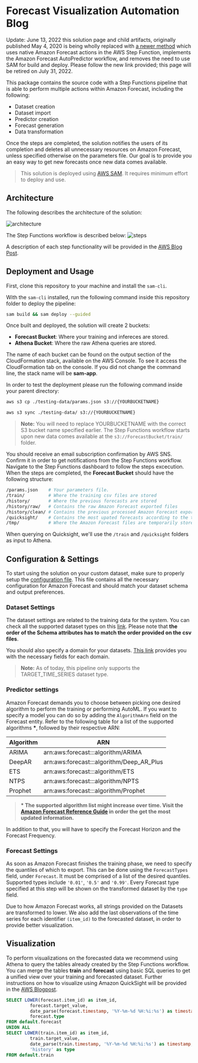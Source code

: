 # Forecast Visualization Automation Blog

Update: June 13, 2022 this solution page and child artifacts, originally published May 4, 2020 is being wholly replaced with [a newer method](../README.md) which uses native Amazon Forecast actions in the AWS Step Function, implements the Amazon Forecast AutoPredictor workflow, and removes the need to use SAM for build and deploy.  Please follow the new link provided; this page will be retired on July 31, 2022.

This package contains the source code with a Step Functions pipeline that is able to perform
multiple actions within Amazon Forecast, including the following:
- Dataset creation
- Dataset import
- Predictor creation
- Forecast generation
- Data transformation 

Once the steps are completed, the solution notifies the users of its completion and deletes all unnecessary resources on Amazon Forecast, unless specified otherwise on the parameters file. Our goal is to provide you an easy way to get new forecasts once new data comes available. 

> This solution is deployed using [AWS SAM](https://aws.amazon.com/serverless/sam/). It requires minimum effort to deploy and use.

## Architecture
The following describes the architecture of the solution:

![architecture](images/architecture.png)

The Step Functions workflow is described below:
![steps](images/hor.png)

A description of each step functionality will be provided in the [AWS Blog Post](https://aws.amazon.com/blogs/machine-learning/).

## Deployment and Usage

First, clone this repository to your machine and install the ```sam-cli```.

With the ```sam-cli``` installed, run the following command inside this repository folder 
to deploy the pipeline:
```bash
sam build && sam deploy --guided
```

Once built and deployed, the solution will create 2 buckets:
- __Forecast Bucket__: Where your training and infereces are stored.
- __Athena Bucket__: Where the raw Athena queries are stored.

The name of each bucket can be found on the output section of the CloudFormation stack, available on the AWS Console. To see it access the CloudFormation tab on the console. If you did not change the command line, the stack name will be __sam-app__.

In order to test the deployment please run the following command inside your parent directory:

```bash
aws s3 cp ./testing-data/params.json s3://{YOURBUCKETNAME}

aws s3 sync ./testing-data/ s3://{YOURBUCKETNAME}
```
> **Note:** You will need to replace YOURBUCKETNAME with the correct S3 bucket name specified earlier.
The Step Functions workflow starts upon new data comes available at the ```s3://ForecastBucket/train/``` folder. 

You should receive an email subscription confirmation by AWS SNS. Confirm it in order to get notifications from the Step Functions workflow. Navigate to the Step Functions dashboard to follow the steps excecution. When the steps are completed, the __Forecast Bucket__ should have the following structure:
```bash
/params.json    # Your parameters file.
/train/         # Where the training csv files are stored
/history/       # Where the previous forecasts are stored
/history/raw/   # Contains the raw Amazon Forecast exported files
/history/clean/ # Contains the previous processed Amazon Forecast exported files
/quicksight/    # Contains the most upated forecasts according to the train dataset
/tmp/           # Where the Amazon Forecast files are temporarily stored before processing
```

When querying on Quicksight, we'll use the ```/train``` and ```/quicksight``` folders as input to Athena.

## Configuration & Settings

To start using the solution on your custom dataset, make sure to properly setup the [configuration file](testing-data/params.json). This file contains all the necessary configuration for Amazon Forecast and should match your dataset schema and output preferences.

### Dataset Settings

The dataset settings are related to the training data for the system. You can check all the supported dataset types on this [link](https://docs.aws.amazon.com/forecast/latest/dg/howitworks-domains-ds-types.html). Please note that __the order of the Schema attributes has to match the order provided on the csv files__.

You should also specify a domain for your datasets. [This link](https://docs.aws.amazon.com/forecast/latest/dg/howitworks-domains-ds-types.html) provides you with the necessary fields for each domain.

> **Note:** As of today, this pipeline only supports the TARGET_TIME_SERIES dataset type.

### Predictor settings

Amazon Forecast demands you to choose between picking one desired algorithm to perform the training or performing AutoML. If you want to specify a model you can do so by adding the ```AlgorithmArn``` field on the Forecast entity. Refer to the following table for a list of the supported algorithms __*__, followed by their respective ARN:


| Algorithm     | ARN                                       |
| ------------- | ----------------------------------------- |
| ARIMA         | arn:aws:forecast:::algorithm/ARIMA        |
| DeepAR        | arn:aws:forecast:::algorithm/Deep_AR_Plus |
| ETS           | arn:aws:forecast:::algorithm/ETS          |
| NTPS          | arn:aws:forecast:::algorithm/NPTS         |
| Prophet       | arn:aws:forecast:::algorithm/Prophet      |

> __* The supported algorithm list might increase over time. Visit the [Amazon Forecast Reference Guide](https://docs.aws.amazon.com/forecast/latest/dg/aws-forecast-choosing-recipes.html) in order the get the most updated information.__ 

In addition to that, you will have to specify the Forecast Horizon and the Forecast Frequency.

### Forecast Settings

As soon as Amazon Forecast finishes the training phase, we need to specify the quantiles of which
to export. This can be done using the ```ForecastTypes``` field, under ```Forecast```. It must be comprised of a list of the desired quantiles. Supported types include `'0.01'`, `'0.5'` and `'0.99'`. Every Forecast type specified at this step will be shown on the transformed dataset by the ```type``` field.

Due to how Amazon Forecast works, all strings provided on the Datasets are transformed to lower. We also add the last observations of the time series for each identifier `(item_id)` to the forecasted dataset, in order to provide better visualization.

## Visualization

To perform visualizations on the forecasted data we recommend using Athena to query the tables
already created by the Step Functions workflow. You can merge the tables __train__ and __forecast__
using basic SQL queries to get a unified view over your training and forecasted dataset. Further
instructions on how to visualize using Amazon QuickSight will be provided in the [AWS Blogpost](https://aws.amazon.com/blogs/machine-learning/building-ai-powered-forecasting-automation-with-amazon-forecast-by-applying-mlops/).

```sql
SELECT LOWER(forecast.item_id) as item_id,
         forecast.target_value,
         date_parse(forecast.timestamp, '%Y-%m-%d %H:%i:%s') as timestamp,
         forecast.type
FROM default.forecast
UNION ALL
SELECT LOWER(train.item_id) as item_id,
         train.target_value,
         date_parse(train.timestamp, '%Y-%m-%d %H:%i:%s') as timestamp,
         'history' as type
FROM default.train
```